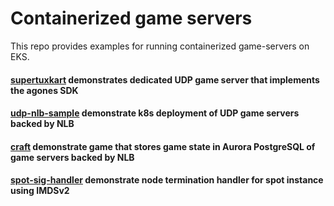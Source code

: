 # Containerized game servers
This repo provides examples for running containerized game-servers on EKS.

#### [supertuxkart](./supertuxkart) demonstrates dedicated UDP game server that implements the agones SDK
#### [udp-nlb-sample](./udp-nlb-sample) demonstrate k8s deployment of UDP game servers backed by NLB  
#### [craft](./craft) demonstrate game that stores game state in Aurora PostgreSQL of game servers backed by NLB
#### [spot-sig-handler](./spot-sig-handler) demonstrate node termination handler for spot instance using IMDSv2

